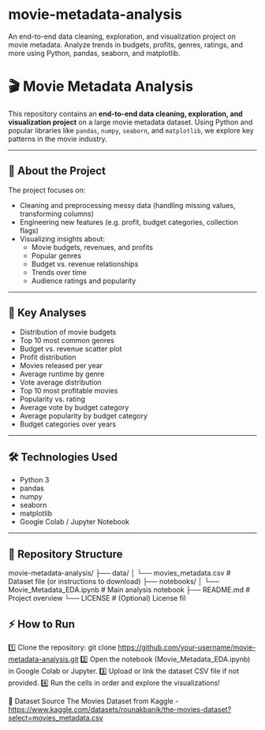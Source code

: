 # movie-metadata-analysis
An end-to-end data cleaning, exploration, and visualization project on movie metadata. Analyze trends in budgets, profits, genres, ratings, and more using Python, pandas, seaborn, and matplotlib.

# 🎬 Movie Metadata Analysis

This repository contains an **end-to-end data cleaning, exploration, and visualization project** on a large movie metadata dataset. Using Python and popular libraries like `pandas`, `numpy`, `seaborn`, and `matplotlib`, we explore key patterns in the movie industry.

---

## 📌 **About the Project**

The project focuses on:
- Cleaning and preprocessing messy data (handling missing values, transforming columns)
- Engineering new features (e.g. profit, budget categories, collection flags)
- Visualizing insights about:
  - Movie budgets, revenues, and profits
  - Popular genres
  - Budget vs. revenue relationships
  - Trends over time
  - Audience ratings and popularity

---

## 🚀 **Key Analyses**
- Distribution of movie budgets
- Top 10 most common genres
- Budget vs. revenue scatter plot
- Profit distribution
- Movies released per year
- Average runtime by genre
- Vote average distribution
- Top 10 most profitable movies
- Popularity vs. rating
- Average vote by budget category
- Average popularity by budget category
- Budget categories over years

---

## 🛠 **Technologies Used**
- Python 3
- pandas
- numpy
- seaborn
- matplotlib
- Google Colab / Jupyter Notebook

---

## 📂 **Repository Structure**
movie-metadata-analysis/
├── data/
│   └── movies_metadata.csv        # Dataset file (or instructions to download)
├── notebooks/
│   └── Movie_Metadata_EDA.ipynb   # Main analysis notebook
├── README.md                      # Project overview
└── LICENSE                        # (Optional) License fil


## ⚡ **How to Run**
1️⃣ Clone the repository:
    git clone https://github.com/your-username/movie-metadata-analysis.git
2️⃣ Open the notebook (Movie_Metadata_EDA.ipynb) in Google Colab or Jupyter.
3️⃣ Upload or link the dataset CSV file if not provided.
4️⃣ Run the cells in order and explore the visualizations!

📝 Dataset Source
The Movies Dataset from Kaggle - https://www.kaggle.com/datasets/rounakbanik/the-movies-dataset?select=movies_metadata.csv


